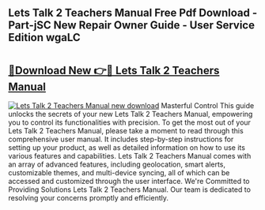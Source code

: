 ## Lets Talk 2 Teachers Manual Free Pdf Download - Part-jSC New Repair Owner Guide - User Service Edition wgaLC

# <h2><a href="http://bc22605.oget.top/?id=Lets+Talk+2+Teachers+Manual">🔗Download New 👉🔴 Lets Talk 2 Teachers Manual</a></h2>

[![Lets Talk 2 Teachers Manual new download](https://i.imgur.com/5g1atiW.png)](http://bc22605.oget.top/?id=Lets+Talk+2+Teachers+Manual)
Masterful Control This guide unlocks the secrets of your new Lets Talk 2 Teachers Manual, empowering you to control its functionalities with precision. To get the most out of your Lets Talk 2 Teachers Manual, please take a moment to read through this comprehensive user manual. It includes step-by-step instructions for setting up your product, as well as detailed information on how to use its various features and capabilities. Lets Talk 2 Teachers Manual comes with an array of advanced features, including geolocation, smart alerts, customizable themes, and multi-device syncing, all of which can be accessed and customized through the user interface. We're Committed to Providing Solutions Lets Talk 2 Teachers Manual. Our team is dedicated to resolving your concerns promptly and efficiently.
